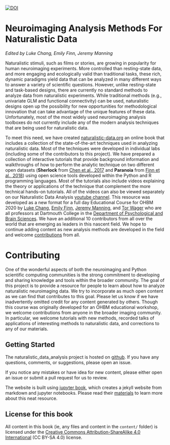 [![DOI](https://zenodo.org/badge/258305449.svg)](https://zenodo.org/badge/latestdoi/258305449)

# Neuroimaging Analysis Methods For Naturalistic Data
*Edited by Luke Chang, Emily Finn, Jeremy Manning*

Naturalistic stimuli, such as films or stories, are growing in popularity for human neuroimaging experiments. More controlled than resting-state data, and more engaging and ecologically valid than traditional tasks, these rich, dynamic paradigms yield data that can be analyzed in many different ways to answer a variety of scientific questions. However, unlike resting-state and task-based designs, there are currently no standard methods to analyze data from naturalistic experiments. While traditional methods (e.g., univariate GLM and functional connectivity) can be used, naturalistic designs open up the possibility for new opportunities for methodological innovation that can take advantage of the unique features of these data. Unfortunately, most of the most widely used neuroimaging analysis toolboxes do not currently include any of the modern analysis techniques that are being used for naturalistic data. 

To meet this need, we have created [naturalistic-data.org](http://naturalistic-data.org/) an online book that includes a collection of the state-of-the-art techniques used in analyzing naturalistic data. Most of the techniques were developed in individual labs (including some of the contributors to this project). We have prepared a collection of interactive tutorials that provide background information and walkthroughs of how to perform the analytic technique on two different open datasets (**Sherlock** from [Chen et al., 2017](https://www.nature.com/articles/nn.4450) and **Paranoia** from [Finn et al., 2018](https://www.nature.com/articles/s41467-018-04387-2)) using open science tools developed within the Python and R programming languages. Most of the tutorials also include videos explaining the theory or applications of the technique that complement the more technical hands-on tutorials. All of the videos can also be viewed separately on our Naturalistic Data Analysis [youtube channel](https://www.youtube.com/playlist?list=PLbaGqHoEYoN8Le4l2-hx5zYA94UZ6A7kF). This resource was developed as a new format for a full day Educational Course for OHBM 2020 by [Luke Chang](http://cosanlab.com/), [Emily Finn](https://esfinn.github.io/), [Jeremy Manning](http://www.context-lab.com/), and [Tor Wager](https://sites.dartmouth.edu/canlab/) who are all professors at Dartmouth College in the [Department of Psychological and Brain Sciences](https://pbs.dartmouth.edu/). We have an additional 10 contributors from all over the world that are emerging as leaders in this nascent field. We hope to continue adding content as new analysis methods are developed in the field and welcome [contributions](http://naturalistic-data.org/features/markdown/Contributing.html) from all.

# Contributing

One of the wonderful aspects of both the neuroimaging and Python scientific computing communities is the strong commitment to developing and sharing knowledge and tools within the broader community. The goal of  this project is to provide a resource for people to learn about how to analyze naturalistic neuroimaging data. We try to incorporate as much open content as we can find that contributes to this goal. Please let us know if we have inadvertently omitted credit for any content generated by others. Though this course was originally developed for an OHBM educational workshop, we welcome contributions from anyone in the broader imaging community. In particular, we welcome tutorials with new methods, recorded talks of applications of interesting methods to naturalistic data, and corrections to any of our materials.

## Getting Started
The naturalistic_data_analysis project is hosted on [github](https://github.com/ljchang/naturalistic_data_analysis). If you have any questions, comments, or suggestions, please open an issue.

If you notice any mistakes or have idea for new content, please either open an issue or submit a pull request for us to review.

The website is built using [jupyter book](https://jupyter.org/jupyter-book/intro.html), which creates a jekyll website from markdown and jupyter notebooks. Please read their [materials](https://jupyter.org/jupyter-book/intro.html) to learn more about this neat resource.

## License for this book

All content in this book (ie, any files and content in the `content/` folder)
is licensed under the [Creative Commons Attribution-ShareAlike 4.0 International](https://creativecommons.org/licenses/by-sa/4.0/)
(CC BY-SA 4.0) license.

